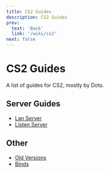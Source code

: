 ```yaml
---
title: CS2 Guides
description: CS2 Guides
prev: 
  text: 'Back'
  link: '/wiki/cs2'
next: false
---
```


# CS2 Guides

A list of guides for CS2, mostly by Dots.

## Server Guides

- [Lan Server](/wiki/cs2/guides/lan)
- [Listen Server](/wiki/cs2/guides/listen)

## Other

- [Old Versions](/wiki/cs2/guides/old-versions)
- [Binds](/wiki/cs2/guides/binds)
